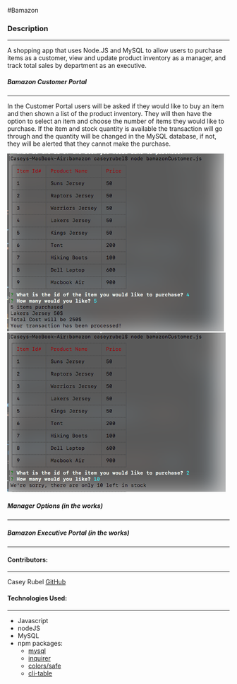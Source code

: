 #Bamazon

### Description
***

A shopping app that uses Node.JS and MySQL to allow users to purchase items as a customer, view and update product inventory as a manager, and track total sales by department as an executive.

##### Bamazon Customer Portal
***


In the Customer Portal users will be asked if they would like to buy an item and then shown a list of the product inventory. They will then have the option to select an item and choose the number of items they would like to purchase. If the item and stock quantity is available the transaction will go through and the quantity will be changed in the MySQL database, if not, they will be alerted that they cannot make the purchase.

![Customer Portal](images/SS2.png)
![Customer Portal](images/SS1.png)

##### Manager Options (in the works)
***

##### Bamazon Executive Portal (in the works)
***


#### Contributors:
***

Casey Rubel [GitHub](https://github.com/caseyrubel)



#### Technologies Used:
***

* Javascript
* nodeJS
* MySQL
* npm packages:
	- [mysql](https://github.com/felixge/node-mysql)
	- [inquirer](https://github.com/flatiron/prompt)
	- [colors/safe](https://github.com/Marak/colors.js)
	- [cli-table](https://github.com/Automattic/cli-table)





